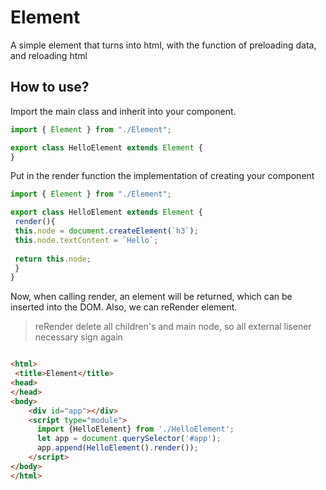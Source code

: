 # Element
 A simple element that turns into html, with the function of preloading data, and reloading html

## How to use?
Import the main class and inherit into your component.

```js
import { Element } from "./Element";

export class HelloElement extends Element {
}
```

Put in the render function the implementation of creating your component

```js
import { Element } from "./Element";

export class HelloElement extends Element {
 render(){
 this.node = document.createElement(`h3`);
 this.node.textContent = `Hello`;
 
 return this.node;
 }
}
```

Now, when calling render, an element will be returned, which can be inserted into the DOM.
Also, we can reRender element.
> reRender delete all children's and main node, so all external lisener necessary sign again

```html

<html>
 <title>Element</title>
<head>
</head>
<body>
    <div id="app"></div>
    <script type="module">
      import {HelloElement} from './HelloElement';
      let app = document.querySelector('#app');
      app.append(HelloElement().render());
    </script>
</body>
</html>
